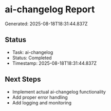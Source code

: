 # ai-changelog Report

Generated: 2025-08-18T18:31:44.837Z

## Status
- Task: ai-changelog
- Status: Completed
- Timestamp: 2025-08-18T18:31:44.837Z

## Next Steps
- Implement actual ai-changelog functionality
- Add proper error handling
- Add logging and monitoring
